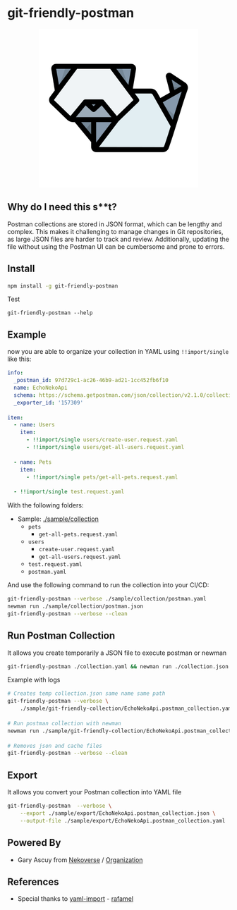 # git-friendly-postman

<div align="center">

![Neko Logo](https://raw.githubusercontent.com/nekoverse-api/neko-core/refs/heads/main/Docs/Logo/logo.svg)

</div>



## Why do I need this s**t?

Postman collections are stored in JSON format, which can be lengthy and complex. This makes it challenging to manage changes in Git repositories, as large JSON files are harder to track and review. Additionally, updating the file without using the Postman UI can be cumbersome and prone to errors.

## Install 

```sh
npm install -g git-friendly-postman
```

Test 

```
git-friendly-postman --help
```

## Example

now you are able to organize your collection in YAML using `!!import/single` like this:

```yaml
info:
  _postman_id: 97d729c1-ac26-46b9-ad21-1cc452fb6f10
  name: EchoNekoApi
  schema: https://schema.getpostman.com/json/collection/v2.1.0/collection.json
  _exporter_id: '157309'

item:
  - name: Users
    item:
      - !!import/single users/create-user.request.yaml
      - !!import/single users/get-all-users.request.yaml

  - name: Pets
    item:
      - !!import/single pets/get-all-pets.request.yaml

  - !!import/single test.request.yaml
```

With the following folders:

- Sample: [./sample/collection](https://github.com/Gary-Ascuy/git-friendly-postman/tree/main/sample/collection)
    - `pets`
        - `get-all-pets.request.yaml`
    - `users`
        - `create-user.request.yaml`
        - `get-all-users.request.yaml`
    - `test.request.yaml`
    - `postman.yaml`

And use the following command to run the collection into your CI/CD:

```sh
git-friendly-postman --verbose ./sample/collection/postman.yaml
newman run ./sample/collection/postman.json
git-friendly-postman --verbose --clean
```


## Run Postman Collection

It allows you create temporarily a JSON file to execute postman or newman 

```sh
git-friendly-postman ./collection.yaml && newman run ./collection.json && git-friendly-postman --clean
```

Example with logs
```sh
# Creates temp collection.json same name same path
git-friendly-postman --verbose \
    ./sample/git-friendly-collection/EchoNekoApi.postman_collection.yaml

# Run postman collection with newman
newman run ./sample/git-friendly-collection/EchoNekoApi.postman_collection.json

# Removes json and cache files
git-friendly-postman --verbose --clean
```

## Export 

It allows you convert your Postman collection into YAML file

```sh
git-friendly-postman  --verbose \
    --export ./sample/export/EchoNekoApi.postman_collection.json \
    --output-file ./sample/export/EchoNekoApi.postman_collection.yaml
```

## Powered By

- Gary Ascuy from [Nekoverse](https://home.nekoverse.me/manifesto) / [Organization](https://github.com/nekoverse-api)

## References 

- Special thanks to [yaml-import](https://www.npmjs.com/package/yaml-import) - [rafamel](https://www.npmjs.com/~rafamel)